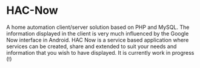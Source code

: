 HAC-Now
=======

A home automation client/server solution based on PHP and MySQL. The information displayed in the client is very much influenced by the Google Now interface in Android. HAC Now is a service based application where services can be created, share and extended to suit your needs and information that you wish to have displayed. It is currently work in progress (!)